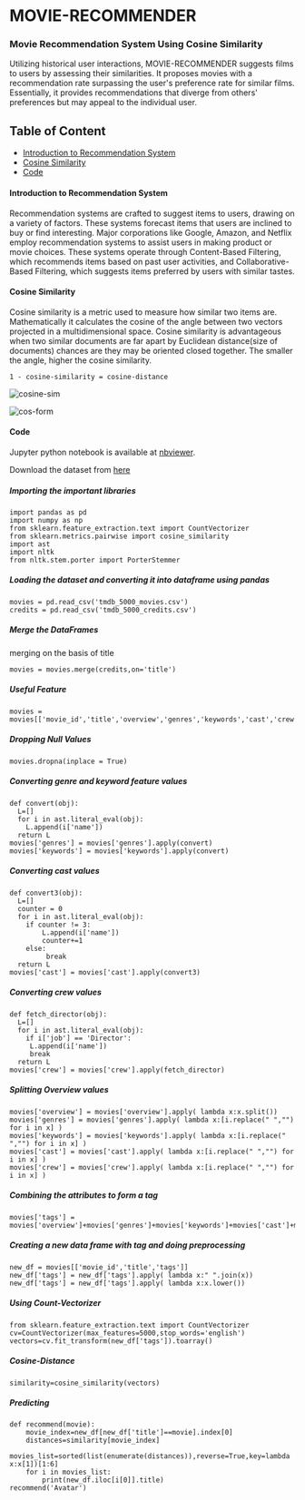 # MOVIE-RECOMMENDER

### Movie Recommendation System Using Cosine Similarity

Utilizing historical user interactions, MOVIE-RECOMMENDER suggests films to users by assessing their similarities. It proposes movies with a recommendation rate surpassing the user's preference rate for similar films. Essentially, it provides recommendations that diverge from others' preferences but may appeal to the individual user.


## Table of Content
- [Introduction to Recommendation System](#introduction-to-recommendation-system)
- [Cosine Similarity](#cosine-similarity)
- [Code](#code)

#### Introduction to Recommendation System
Recommendation systems are crafted to suggest items to users, drawing on a variety of factors. These systems forecast items that users are inclined to buy or find interesting. Major corporations like Google, Amazon, and Netflix employ recommendation systems to assist users in making product or movie choices. These systems operate through Content-Based Filtering, which recommends items based on past user activities, and Collaborative-Based Filtering, which suggests items preferred by users with similar tastes.

#### Cosine Similarity 
Cosine similarity is a metric used to measure how similar two items are. Mathematically it calculates the cosine of the angle between two vectors projected in a multidimensional space. Cosine similarity is advantageous when two similar documents are far apart by Euclidean distance(size of documents) chances are they may be oriented closed together. The smaller the angle, higher the cosine similarity.
```
1 - cosine-similarity = cosine-distance
```

![cosine-sim](https://github.com/garooda/Movie-Recommendation-Sysetm/blob/main/images/cosine%20sim%20%201.PNG)

![cos-form](https://bit.ly/33baNhZ)

#### Code
Jupyter python notebook is available at  [nbviewer](https://nbviewer.jupyter.org/github/garooda/Movie-Recommendation-Sysetm/blob/main/movie_recommendation_system.ipynb).

Download the dataset from [here](https://github.com/MahnoorJaved98/Movie-Recommendation-System/blob/main/movie_dataset.csv)

##### Importing the important libraries

```python3
import pandas as pd
import numpy as np
from sklearn.feature_extraction.text import CountVectorizer
from sklearn.metrics.pairwise import cosine_similarity
import ast
import nltk
from nltk.stem.porter import PorterStemmer
```
##### Loading the dataset and converting it into dataframe using pandas

```python3
movies = pd.read_csv('tmdb_5000_movies.csv')
credits = pd.read_csv('tmdb_5000_credits.csv')
```

##### Merge the DataFrames
merging on the basis of title
```python3
movies = movies.merge(credits,on='title')
```
##### Useful Feature
```python3
movies = movies[['movie_id','title','overview','genres','keywords','cast','crew']]
```

##### Dropping Null Values
```python3
movies.dropna(inplace = True)
```
##### Converting genre and keyword feature values
```python3
def convert(obj):
  L=[]
  for i in ast.literal_eval(obj):
    L.append(i['name'])
  return L
movies['genres'] = movies['genres'].apply(convert)
movies['keywords'] = movies['keywords'].apply(convert)
```

##### Converting cast  values
```python3
def convert3(obj):
  L=[]
  counter = 0
  for i in ast.literal_eval(obj):
    if counter != 3:
        L.append(i['name'])
        counter+=1
    else:
         break
  return L
movies['cast'] = movies['cast'].apply(convert3)
```

##### Converting  crew  values
```python3
def fetch_director(obj):
  L=[]
  for i in ast.literal_eval(obj):
    if i['job'] == 'Director':
     L.append(i['name'])
     break
  return L
movies['crew'] = movies['crew'].apply(fetch_director)
```

##### Splitting Overview values
```python3
movies['overview'] = movies['overview'].apply( lambda x:x.split())
movies['genres'] = movies['genres'].apply( lambda x:[i.replace(" ","") for i in x] )
movies['keywords'] = movies['keywords'].apply( lambda x:[i.replace(" ","") for i in x] )
movies['cast'] = movies['cast'].apply( lambda x:[i.replace(" ","") for i in x] )
movies['crew'] = movies['crew'].apply( lambda x:[i.replace(" ","") for i in x] )
```

##### Combining the attributes to form a tag 
```python3
movies['tags'] = movies['overview']+movies['genres']+movies['keywords']+movies['cast']+movies['crew']
```
##### Creating a new data frame with tag and doing preprocessing
```python3
new_df = movies[['movie_id','title','tags']]
new_df['tags'] = new_df['tags'].apply( lambda x:" ".join(x))
new_df['tags'] = new_df['tags'].apply( lambda x:x.lower())
```


##### Using Count-Vectorizer
```python3
from sklearn.feature_extraction.text import CountVectorizer
cv=CountVectorizer(max_features=5000,stop_words='english')
vectors=cv.fit_transform(new_df['tags']).toarray()
```

##### Cosine-Distance
```python3
similarity=cosine_similarity(vectors)
```
##### Predicting
```python3
def recommend(movie):
    movie_index=new_df[new_df['title']==movie].index[0]
    distances=similarity[movie_index]
    movies_list=sorted(list(enumerate(distances)),reverse=True,key=lambda x:x[1])[1:6]
    for i in movies_list:
        print(new_df.iloc[i[0]].title)
recommend('Avatar')
```


















